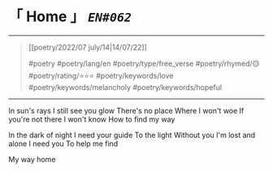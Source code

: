# &#12300; Home &#12301; *`EN#062`*

---

> [[poetry/2022/07 july/14|14/07/22]]
> 
> #poetry 
> #poetry/lang/en 
> #poetry/type/free_verse 
> #poetry/rhymed/🟡 
> #poetry/rating/⭐⭐⭐ 
> #poetry/keywords/love #poetry/keywords/melancholy #poetry/keywords/hopeful 

---

In sun's rays
I still see you glow
There's no place
Where I won't woe
If you're not there
I won't know
How to find my way

In the dark of night
I need your guide
To the light
Without you
I'm lost and alone
I need you
To help me find

My way home